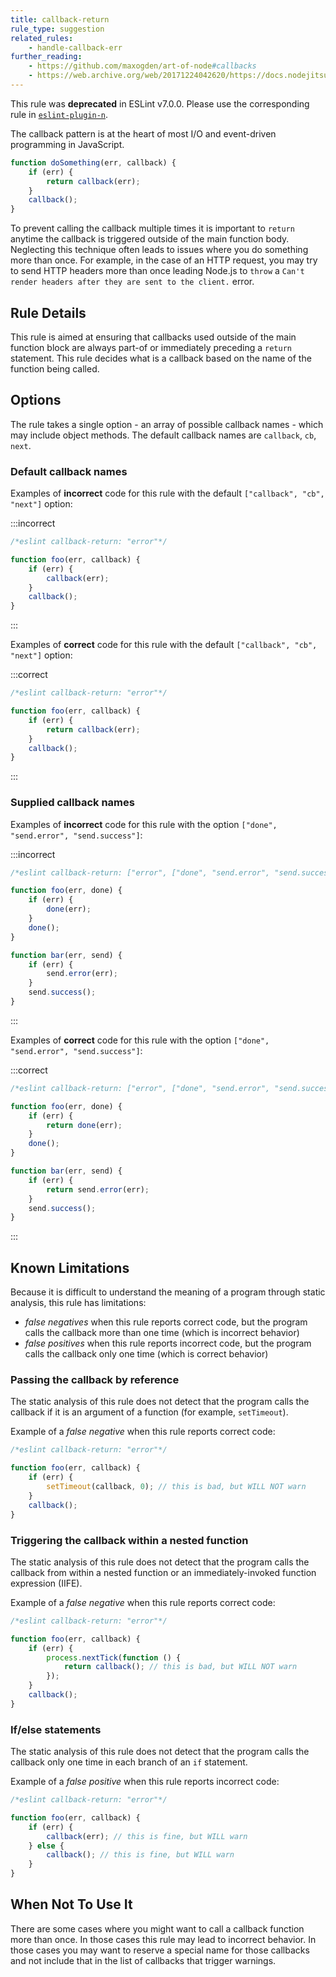 ```yaml
---
title: callback-return
rule_type: suggestion
related_rules:
    - handle-callback-err
further_reading:
    - https://github.com/maxogden/art-of-node#callbacks
    - https://web.archive.org/web/20171224042620/https://docs.nodejitsu.com/articles/errors/what-are-the-error-conventions/
---
```


This rule was **deprecated** in ESLint v7.0.0. Please use the corresponding rule in [`eslint-plugin-n`](https://github.com/eslint-community/eslint-plugin-n).

The callback pattern is at the heart of most I/O and event-driven programming
in JavaScript.

```js
function doSomething(err, callback) {
    if (err) {
        return callback(err);
    }
    callback();
}
```

To prevent calling the callback multiple times it is important to `return` anytime the callback is triggered outside
of the main function body. Neglecting this technique often leads to issues where you do something more than once.
For example, in the case of an HTTP request, you may try to send HTTP headers more than once leading Node.js to `throw`
a `Can't render headers after they are sent to the client.` error.

## Rule Details

This rule is aimed at ensuring that callbacks used outside of the main function block are always part-of or immediately
preceding a `return` statement. This rule decides what is a callback based on the name of the function being called.

## Options

The rule takes a single option - an array of possible callback names - which may include object methods. The default callback names are `callback`, `cb`, `next`.

### Default callback names

Examples of **incorrect** code for this rule with the default `["callback", "cb", "next"]` option:

:::incorrect

```js
/*eslint callback-return: "error"*/

function foo(err, callback) {
    if (err) {
        callback(err);
    }
    callback();
}
```

:::

Examples of **correct** code for this rule with the default `["callback", "cb", "next"]` option:

:::correct

```js
/*eslint callback-return: "error"*/

function foo(err, callback) {
    if (err) {
        return callback(err);
    }
    callback();
}
```

:::

### Supplied callback names

Examples of **incorrect** code for this rule with the option `["done", "send.error", "send.success"]`:

:::incorrect

```js
/*eslint callback-return: ["error", ["done", "send.error", "send.success"]]*/

function foo(err, done) {
    if (err) {
        done(err);
    }
    done();
}

function bar(err, send) {
    if (err) {
        send.error(err);
    }
    send.success();
}
```

:::

Examples of **correct** code for this rule with the option `["done", "send.error", "send.success"]`:

:::correct

```js
/*eslint callback-return: ["error", ["done", "send.error", "send.success"]]*/

function foo(err, done) {
    if (err) {
        return done(err);
    }
    done();
}

function bar(err, send) {
    if (err) {
        return send.error(err);
    }
    send.success();
}
```

:::

## Known Limitations

Because it is difficult to understand the meaning of a program through static analysis, this rule has limitations:

-   _false negatives_ when this rule reports correct code, but the program calls the callback more than one time (which is incorrect behavior)
-   _false positives_ when this rule reports incorrect code, but the program calls the callback only one time (which is correct behavior)

### Passing the callback by reference

The static analysis of this rule does not detect that the program calls the callback if it is an argument of a function (for example, `setTimeout`).

Example of a _false negative_ when this rule reports correct code:

```js
/*eslint callback-return: "error"*/

function foo(err, callback) {
    if (err) {
        setTimeout(callback, 0); // this is bad, but WILL NOT warn
    }
    callback();
}
```

### Triggering the callback within a nested function

The static analysis of this rule does not detect that the program calls the callback from within a nested function or an immediately-invoked function expression (IIFE).

Example of a _false negative_ when this rule reports correct code:

```js
/*eslint callback-return: "error"*/

function foo(err, callback) {
    if (err) {
        process.nextTick(function () {
            return callback(); // this is bad, but WILL NOT warn
        });
    }
    callback();
}
```

### If/else statements

The static analysis of this rule does not detect that the program calls the callback only one time in each branch of an `if` statement.

Example of a _false positive_ when this rule reports incorrect code:

```js
/*eslint callback-return: "error"*/

function foo(err, callback) {
    if (err) {
        callback(err); // this is fine, but WILL warn
    } else {
        callback(); // this is fine, but WILL warn
    }
}
```

## When Not To Use It

There are some cases where you might want to call a callback function more than once. In those cases this rule
may lead to incorrect behavior. In those cases you may want to reserve a special name for those callbacks and
not include that in the list of callbacks that trigger warnings.
